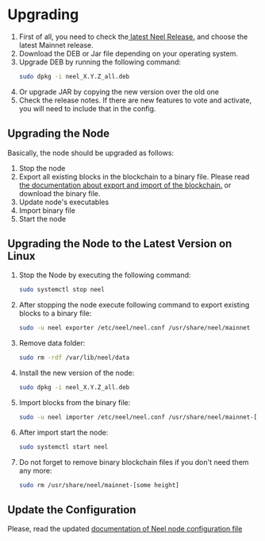 # Upgrading

1. First of all, you need to check the[ latest Neel Release.](https://github.com/neelplatform/Neel/releases) and choose the latest Mainnet release.
2. Download the DEB or Jar file depending on your operating system.
3. Upgrade DEB by running the following command:
   ```bash
   sudo dpkg -i neel_X.Y.Z_all.deb
   ```
4. Or upgrade JAR by copying the new version over the old one
5. Check the release notes. If there are new features to vote and activate, you will need to include that in the config.

## Upgrading the Node

Basically, the node should be upgraded as follows:  
1. Stop the node  
2. Export all existing blocks in the blockchain to a binary file. Please read [the documentation about export and import of the blockchain.](/neel-full-node/export-and-import-from-the-blockchain.md) or download the binary file.  
3. Update node's executables  
4. Import binary file  
5. Start the node

## Upgrading the Node to the Latest Version on Linux

1. Stop the Node by executing the following command:
   ```bash
   sudo systemctl stop neel
   ```
2. After stopping the node execute following command to export existing blocks to a binary file:
   ```bash
   sudo -u neel exporter /etc/neel/neel.conf /usr/share/neel/mainnet
   ```
3. Remove data folder:
   ```bash
   sudo rm -rdf /var/lib/neel/data
   ```
4. Install the new version of the node:
   ```bash
   sudo dpkg -i neel_X.Y.Z_all.deb
   ```
5. Import blocks from the binary file:
   ```bash
   sudo -u neel importer /etc/neel/neel.conf /usr/share/neel/mainnet-[some height]
   ```
6. After import start the node:
   ```bash
   sudo systemctl start neel
   ```
7. Do not forget to remove binary blockchain files if you don't need them any more:
   ```bash
   sudo rm /usr/share/neel/mainnet-[some height]
   ```

## Update the Configuration

Please, read the updated [documentation of Neel node configuration file](/neel-full-node/how-to-configure-a-node.md)



